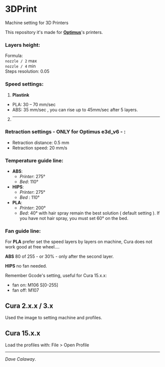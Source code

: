 # 3DPrint
Machine setting for 3D Printers  

This repository it's made for [**Optimus**](http://goo.gl/feKXvQ)'s printers.  

### Layers height:  
Formula:  
`nozzle / 2` max  
`nozzle / 4` min  
Steps resolution: 0.05  

### Speed settings:  
1. **Plastink**
  * PLA: 30 – 70 mm/sec  
  * ABS: 35 mm/sec  , you can rise up to 45mm/sec after 5 layers.
2. --------

### Retraction settings - ONLY for Optimus e3d_v6 - :
 - Retraction distance: 0.5 mm
 - Retraction speed: 20 mm/s


### Temperature guide line:  
* **ABS**:
	* *Printer*: 275°
	* *Bed*: 110°  
* **HIPS**:
	* *Printer*: 275°
	* *Bed* : 110°
* **PLA**:   
	* *Printer*: 200°
	*  *Bed*: 40° with hair spray remain the best solution ( default setting ). If you have not hair spray, you must set 60° on the bed.  

### Fan guide line:
For **PLA** prefer set the speed layers by layers on machine, Cura does not work good at free wheel....  

**ABS** 80 of 255 - or 30% - only after the second layer.  

**HIPS** no fan needed.

Remember Gcode's setting, useful for Cura 15.x.x:  
* fan on: M106 S[0-255]
* fan off: M107  

## Cura 2.x.x / 3.x
Used the image to setting machine and profiles.


## Cura 15.x.x
Load the profiles with: File > Open Profile   

--------------------------------------------------------------  
*Dave Calaway*.
